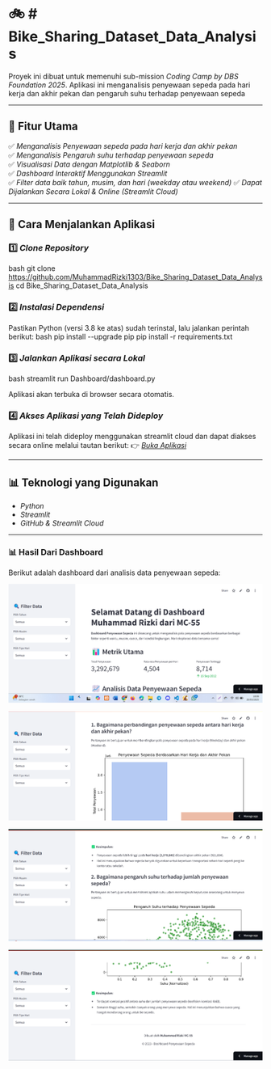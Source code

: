 # 🚲 # Bike_Sharing_Dataset_Data_Analysis

Proyek ini dibuat untuk memenuhi sub-mission _Coding Camp by DBS Foundation 2025_.
Aplikasi ini menganalisis penyewaan sepeda pada hari kerja dan akhir pekan dan pengaruh suhu terhadap penyewaan sepeda

---

## 📌 Fitur Utama

✅ _Menganalisis Penyewaan sepeda pada hari kerja dan akhir pekan_  
✅ _Menganalisis Pengaruh suhu terhadap penyewaan sepeda_  
✅ _Visualisasi Data dengan Matplotlib & Seaborn_  
✅ _Dashboard Interaktif Menggunakan Streamlit_  
✅ _Filter data baik tahun, musim, dan hari (weekday atau weekend)_
✅ _Dapat Dijalankan Secara Lokal & Online (Streamlit Cloud)_

---

## 🚀 Cara Menjalankan Aplikasi

### 1️⃣ _Clone Repository_

bash
git clone https://github.com/MuhammadRizki1303/Bike_Sharing_Dataset_Data_Analysis
cd Bike_Sharing_Dataset_Data_Analysis

### 2️⃣ _Instalasi Dependensi_

Pastikan Python (versi 3.8 ke atas) sudah terinstal, lalu jalankan perintah berikut:
bash
pip install --upgrade pip
pip install -r requirements.txt

### 3️⃣ _Jalankan Aplikasi secara Lokal_

bash
streamlit run Dashboard/dashboard.py

Aplikasi akan terbuka di browser secara otomatis.

### 4️⃣ _Akses Aplikasi yang Telah Dideploy_

Aplikasi ini telah dideploy menggunakan streamlit cloud dan dapat diakses secara online melalui tautan berikut:
👉 [_Buka Aplikasi_](https://bikesharingdatasetdataanalysis-86a8vtkx3j9hxyuy6rxqjw.streamlit.app/)

---

## 📊 Teknologi yang Digunakan

- _Python_
- _Streamlit_
- _GitHub & Streamlit Cloud_

---

### 📊 Hasil Dari Dashboard

Berikut adalah dashboard dari analisis data penyewaan sepeda:

![Hasil 1](Hasil_Dashboard/Hasil_1.png)

![Hasil 2](Hasil_Dashboard/Hasil_2.png)

![Hasil 3](Hasil_Dashboard/Hasil_3.png)

![Hasil 4](Hasil_Dashboard/Hasil_4.png)

